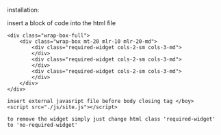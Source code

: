 installation:

insert a block of code into the html file

	<div class="wrap-box-full">
		<div class="wrap-box mt-20 mlr-10 mlr-20-md">
			<div class="required-widget cols-2-sm cols-3-md">
			</div>
			<div class="required-widget cols-2-sm cols-3-md">
			</div>
			<div class="required-widget cols-2-sm cols-3-md">
			</div>
		</div>
	</div>
	
	insert external javasript file before body closing tag </boy>
	<script src="./js/site.js"></script>
	
	to remove the widget simply just change html class 'required-widget' to 'no-required-widget'
	